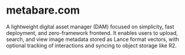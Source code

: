 # metabare.com
A lightweight digital asset manager (DAM) focused on simplicity, fast deployment, and zero-framework frontend. It enables users to upload, search, and view image metadata stored as Lance format vectors, with optional tracking of interactions and syncing to object storage like R2.
